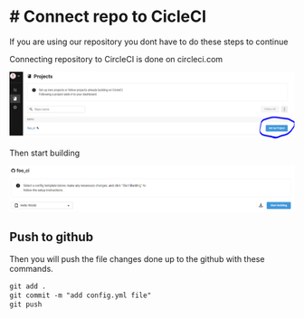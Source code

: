 # # Connect repo to CicleCI

If you are using our repository you dont have to do these steps to continue

Connecting repository to CircleCI is done on circleci.com

![ConnectCircleCiToRepo](https://github.com/GiorgosTagkoulis/katacoda-scenarios/raw/master/CircleCI_CLI_Tutorial/assets/CircleCIConnectToRepo.png)

Then start building

![ConnectCircleCiToRepo](https://github.com/GiorgosTagkoulis/katacoda-scenarios/raw/master/CircleCI_CLI_Tutorial/assets/StartBuilding.PNG)

## Push to github

Then you will push the file changes done up to the github with these commands.
```
git add .
git commit -m "add config.yml file"
git push
```
